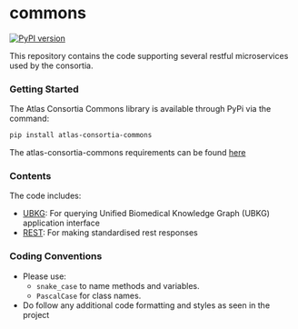 # commons
[![PyPI version](https://badge.fury.io/py/atlas-consortia-commons.svg)](https://badge.fury.io/py/atlas-consortia-commons)

This repository contains the code supporting several restful microservices used by the consortia.

### Getting Started

The Atlas Consortia Commons library is available through PyPi via the command:

```bash
pip install atlas-consortia-commons
```

The atlas-consortia-commons requirements can be found [here](requirements.txt)


### Contents

The code includes:
- [UBKG](atlas_consortia_commons/ubkg/README.md): For querying Unified Biomedical Knowledge Graph (UBKG) application interface
- [REST](atlas_consortia_commons/rest/README.md): For making standardised rest responses


### Coding Conventions
- Please use:
  - `snake_case` to name methods and variables. 
  - `PascalCase` for class names.
- Do follow any additional code formatting and styles as seen in the project